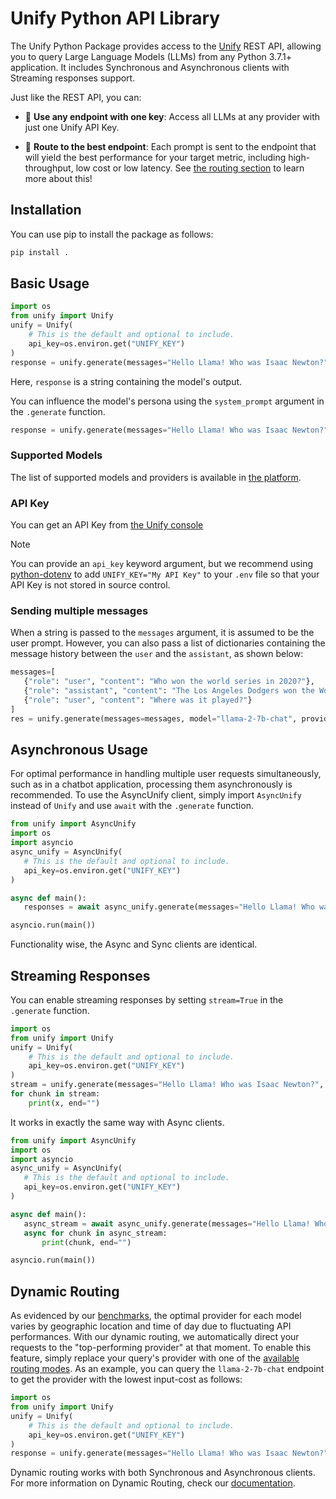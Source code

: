 # Unify Python API Library
The Unify Python Package provides access to the [Unify](https://unify.ai) REST API, allowing you to query Large Language Models (LLMs)
from any Python 3.7.1+ application.
It includes Synchronous and Asynchronous clients with Streaming responses support.

Just like the REST API, you can:

- 🔑 **Use any endpoint with one key**: Access all LLMs at any provider with just one Unify API Key.


- 🚀 **Route to the best endpoint**: Each prompt is sent to the endpoint that will yield the best
  performance for your target metric, including high-throughput, low cost or low latency. See
  [the routing section](#dynamic-routing) to learn more about this!

## Installation
You can use pip to install the package as follows:
```bash
pip install .
```

## Basic Usage
```python
import os
from unify import Unify
unify = Unify(
    # This is the default and optional to include.
    api_key=os.environ.get("UNIFY_KEY")
)
response = unify.generate(messages="Hello Llama! Who was Isaac Newton?", model="llama-2-13b-chat", provider="anyscale")
```

Here, `response` is a string containing the model's output.

You can influence the model's persona using the `system_prompt` argument in the `.generate` function.

```python
response = unify.generate(messages="Hello Llama! Who was Isaac Newton?", system_prompt="You should always talk in rhymes", model="llama-2-13b-chat", provider="anyscale")
```

### Supported Models
The list of supported models and providers is available in [the platform](https://unify.ai/hub).

### API Key
You can get an API Key from [the Unify console](https://console.unify.ai/)

> [!NOTE]
> You can provide an `api_key` keyword argument, but
> we recommend using [python-dotenv](https://pypi.org/project/python-dotenv/)
> to add `UNIFY_KEY="My API Key"` to your `.env` file
> so that your API Key is not stored in source control.

### Sending multiple messages

 When a string is passed to the `messages` argument, it is assumed to be the user prompt. However, you can also pass a list of dictionaries containing the message history between
 the `user` and the `assistant`, as shown below:

 ```python
 messages=[
    {"role": "user", "content": "Who won the world series in 2020?"},
    {"role": "assistant", "content": "The Los Angeles Dodgers won the World Series in 2020."},
    {"role": "user", "content": "Where was it played?"}
]
res = unify.generate(messages=messages, model="llama-2-7b-chat", provider="anyscale")
 ```


## Asynchronous Usage
For optimal performance in handling multiple user requests simultaneously, such as in a chatbot application, processing them asynchronously is recommended.
To use the AsyncUnify client, simply import `AsyncUnify` instead
 of `Unify` and use `await` with the `.generate` function.

 ```python
from unify import AsyncUnify
import os
import asyncio
async_unify = AsyncUnify(
    # This is the default and optional to include.
    api_key=os.environ.get("UNIFY_KEY")
)

async def main():
    responses = await async_unify.generate(messages="Hello Llama! Who was Isaac Newton?", model="llama-2-13b-chat", provider="anyscale")

asyncio.run(main())
```

Functionality wise, the Async and Sync clients are identical.

## Streaming Responses
You can enable streaming responses by setting `stream=True` in the `.generate` function.

```python
import os
from unify import Unify
unify = Unify(
    # This is the default and optional to include.
    api_key=os.environ.get("UNIFY_KEY")
)
stream = unify.generate(messages="Hello Llama! Who was Isaac Newton?", model="llama-2-13b-chat", provider="anyscale", stream=True)
for chunk in stream:
    print(x, end="")
```

It works in exactly the same way with Async clients.

 ```python
from unify import AsyncUnify
import os
import asyncio
async_unify = AsyncUnify(
    # This is the default and optional to include.
    api_key=os.environ.get("UNIFY_KEY")
)

async def main():
    async_stream = await async_unify.generate(messages="Hello Llama! Who was Isaac Newton?", model="llama-2-13b-chat", provider="anyscale", stream=True)
    async for chunk in async_stream:
        print(chunk, end="")

asyncio.run(main())
```

## Dynamic Routing
As evidenced by our [benchmarks](https://unify.ai/hub), the optimal provider for each model varies by geographic location and time of day due to fluctuating API performances. With our dynamic routing, we automatically direct your requests to the "top-performing provider" at that moment. To enable this feature, simply replace your query's provider with one of the [available routing modes](https://unify.ai/docs/hub/concepts/runtime_routing.html#available-modes). As an example, you can query the `llama-2-7b-chat` endpoint to get the provider with the lowest input-cost as follows:

```python
import os
from unify import Unify
unify = Unify(
    # This is the default and optional to include.
    api_key=os.environ.get("UNIFY_KEY")
)
response = unify.generate(messages="Hello Llama! Who was Isaac Newton?", model="llama-2-13b-chat", provider="lowest-input-cost")
```
Dynamic routing works with both Synchronous and Asynchronous clients. For more information on Dynamic Routing, check our [documentation](https://unify.ai/docs/hub/concepts/runtime_routing.html#dynamic-routing).
